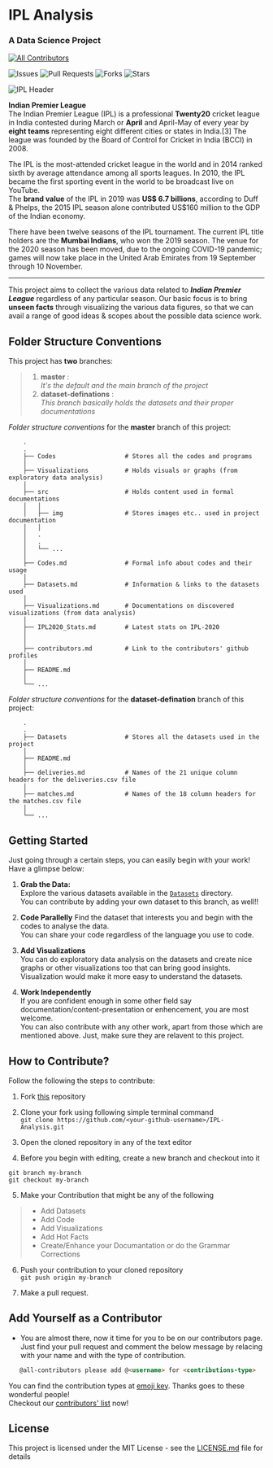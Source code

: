 # IPL Analysis  

### A Data Science Project  

 <!-- ALL-CONTRIBUTORS-BADGE:START - Do not remove or modify this section -->
[![All Contributors](https://img.shields.io/badge/all_contributors-1-orange.svg?style=flat-square)](#contributors-)
<!-- ALL-CONTRIBUTORS-BADGE:END -->  
  
![Issues](https://img.shields.io/github/issues/Team-thedatatribune/IPL-Analysis?style=for-the-badge)
![Pull Requests](https://img.shields.io/github/issues-pr/Team-thedatatribune/IPL-Analysis?style=for-the-badge)
![Forks](https://img.shields.io/github/forks/Team-thedatatribune/IPL-Analysis?style=for-the-badge)
![Stars](https://img.shields.io/github/stars/Team-thedatatribune/IPL-Analysis?style=for-the-badge)
<!--
![All Contributors](https://img.shields.io/badge/all_contributors-1-orange.svg?style=for-the-badge)
-->


![IPL Header](./src/img/header.png)  
  
**Indian Premier League**  
The Indian Premier League (IPL) is a professional **Twenty20** cricket league in India contested during March or **April** and April-May of every year by **eight teams** representing eight different cities or states in India.[3] The league was founded by the Board of Control for Cricket in India (BCCI) in 2008.  
  
The IPL is the most-attended cricket league in the world and in 2014 ranked sixth by average attendance among all sports leagues. In 2010, the IPL became the first sporting event in the world to be broadcast live on YouTube.   
The **brand value** of the IPL in 2019 was **US$ 6.7 billions**, according to Duff & Phelps, the 2015 IPL season alone contributed US$160 million to the GDP of the Indian economy.   
  
There have been twelve seasons of the IPL tournament. The current IPL title holders are the **Mumbai Indians**, who won the 2019 season. The venue for the 2020 season has been moved, due to the ongoing COVID-19 pandemic; games will now take place in the United Arab Emirates from 19 September through 10 November.  

---

This project aims to collect the various data related to _**Indian Premier League**_ regardless of any particular season. Our basic focus is to bring **unseen facts** through visualizing the various data figures, so that we can avail a range of good ideas & scopes about the possible data science work.  

## Folder Structure Conventions

This project has **two** branches:  

> 1. **master** :  
>   _It's the default and the main branch of the project_
> 2. **dataset-definations** :  
>   _This branch basically holds the datasets and their proper documentations_  

  
_Folder structure conventions_ for the **master** branch of this project:  

```
    .
    .
    ├── Codes                   # Stores all the codes and programs
    │
    ├── Visualizations          # Holds visuals or graphs (from exploratory data analysis)
    │
    ├── src                     # Holds content used in formal documentations
    │   │
    │   ├── img                 # Stores images etc.. used in project documentation
    │   │
    │   .
    │   .
    │   └── ...         
    │
    ├── Codes.md                # Formal info about codes and their usage
    │
    ├── Datasets.md             # Information & links to the datasets used
    │
    ├── Visualizations.md       # Documentations on discovered visualizations (from data analysis)   
    │   
    ├── IPL2020_Stats.md        # Latest stats on IPL-2020
    │
    │
    ├── contributors.md         # Link to the contributors' github profiles
    │
    ├── README.md                  
    │
    └── ...
```
  

_Folder structure conventions_ for the **dataset-defination** branch of this project:   
  
```
    .
    .
    ├── Datasets                # Stores all the datasets used in the project
    │
    ├── README.md
    │
    ├── deliveries.md           # Names of the 21 unique column headers for the deliveries.csv file
    │
    ├── matches.md              # Names of the 18 column headers for the matches.csv file
    │
    └── ...
```  
  
  
## Getting Started

 Just going through a certain steps, you can easily begin with your work!  
 Have a glimpse below:  

 1. **Grab the Data:**  
 Explore the various datasets available in the [```Datasets```](https://github.com/Team-thedatatribune/IPL-Analysis/tree/dataset-defination) directory.  
 You can contribute by adding your own dataset to this branch, as well!!  

 2. **Code Parallelly**
 Find the dataset that interests you and begin with the codes to analyse the data.  
 You can share your code regardless of the language you use to code.  

 3. **Add Visualizations**  
 You can do exploratory data analysis on the datasets and create nice graphs or other visualizations too that can bring good insights.  
 Visualization would make it more easy to understand the datasets.  

 4. **Work Independently**  
 If you are confident enough in some other field say documentation/content-presentation or enhencement, you are most welcome.  
 You can also contribute with any other work, apart from those which are mentioned above. Just, make sure they are relavent to this project.
  

## How to Contribute?

Follow the following the steps to contribute:  
1. Fork [this](https://github.com/Team-thedatatribune/IPL-Analysis) repository

2. Clone your fork using following simple terminal command  
```git clone https://github.com/<your-github-username>/IPL-Analysis.git```

3. Open the cloned repository in any of the text editor

4. Before you begin with editing, create a new branch and checkout into it
```
git branch my-branch
git checkout my-branch
```

5. Make your Contribution that might be any of the following  
> * Add Datasets  
> * Add Code  
> * Add Visualizations  
> * Add Hot Facts  
> * Create/Enhance your Documantation or do the Grammar Corrections  
  
6. Push your contribution to your cloned repository  
```git push origin my-branch```  

7. Make a pull request.

## Add Yourself as a Contributor

* You are almost there, now it time for you to be on our contributors page. Just find your pull request and comment the below message by relacing <username> with your name and <contributors-type> with the type of contribution.  
 
```markdown
   @all-contributors please add @<username> for <contributions-type>
```
You can find the contribution types at [emoji key](https://allcontributors.org/docs/en/emoji-key). Thanks goes to these wonderful people!  
Checkout our [contributors' list](./contributors.md) now!  

## License

This project is licensed under the MIT License - see the [LICENSE.md](LICENSE.md) file for details
